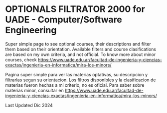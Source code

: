 # OPTIONALS FILTRATOR 2000 for UADE - Computer/Software Engineering
Super simple page to see optional courses, their descriptions and filter them based on their orientation. Available filters and course clasifications are based on my own criteria, and not official. To know more about minor courses, check https://www.uade.edu.ar/facultad-de-ingenieria-y-ciencias-exactas/ingenieria-en-informatica/mira-los-minors/

Pagina super simple para ver las materias optativas, su descripcion y filtrarlas segun su orientacion. Los filtros disponibles y la clasificacion de materias fueron hechas a mi criterio, no es oficial. Para saber sobre materias minor, consultar en https://www.uade.edu.ar/facultad-de-ingenieria-y-ciencias-exactas/ingenieria-en-informatica/mira-los-minors/   

Last Updated Dic 2024
